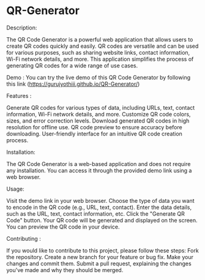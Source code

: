 # QR-Generator
Description:

The QR Code Generator is a powerful web application that allows users to create QR codes quickly and easily. QR codes are versatile and can be used for various purposes, such as sharing website links, contact information, Wi-Fi network details, and more. This application simplifies the process of generating QR codes for a wide range of use cases.

Demo :
You can try the live demo of this QR Code Generator by following this link  (https://gurujyothiii.github.io/QR-Generator/)

Features :

Generate QR codes for various types of data, including URLs, text, contact information, Wi-Fi network details, and more.
Customize QR code colors, sizes, and error correction levels.
Download generated QR codes in high resolution for offline use.
QR code preview to ensure accuracy before downloading.
User-friendly interface for an intuitive QR code creation process.

Installation:

The QR Code Generator is a web-based application and does not require any installation. You can access it through the provided demo link using a web browser.

Usage:

Visit the demo link in your web browser.
Choose the type of data you want to encode in the QR code (e.g., URL, text, contact).
Enter the data details, such as the URL, text, contact information, etc.
Click the "Generate QR Code" button.
Your QR code will be generated and displayed on the screen.
You can preview the QR code in your device.

Contributing :

If you would like to contribute to this project, please follow these steps:
Fork the repository.
Create a new branch for your feature or bug fix.
Make your changes and commit them.
Submit a pull request, explaining the changes you've made and why they should be merged.
